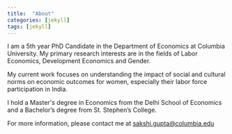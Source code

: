 ```yaml
---
title:  "About"
categories: [jekyll]
tags: [jekyll]
---
```

I am a 5th year PhD Candidate in the Department of Economics at Columbia University. My primary research interests are in the fields of Labor Economics, Development Economics and Gender.

My current work focuses on understanding the impact of social and cultural norms on economic outcomes for women, especially their labor force participation in India.

I hold a Master's degree in Economics from the Delhi School of Economics and a Bachelor’s degree from St. Stephen’s College.  

For more information, please contact me at <a style="color:#4183C4;">sakshi.gupta@columbia.edu</a>
